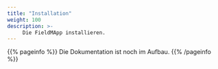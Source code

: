 ```yaml
---
title: "Installation"
weight: 100
description: >-
     Die FieldMApp installieren.
---
```


{{% pageinfo %}}
Die Dokumentation ist noch im Aufbau.
{{% /pageinfo %}}
